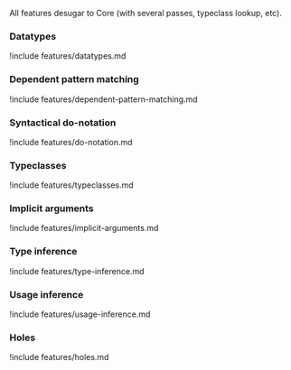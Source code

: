 All features desugar to Core (with several passes, typeclass lookup, etc).

### Datatypes

!include features/datatypes.md

### Dependent pattern matching

!include features/dependent-pattern-matching.md

### Syntactical do-notation

!include features/do-notation.md

### Typeclasses

!include features/typeclasses.md

### Implicit arguments

!include features/implicit-arguments.md

### Type inference

!include features/type-inference.md

### Usage inference

!include features/usage-inference.md

### Holes

!include features/holes.md
